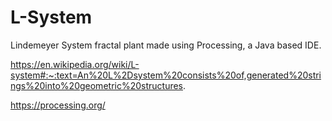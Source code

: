 # L-System

Lindemeyer System fractal plant made using Processing, a Java based IDE. 

https://en.wikipedia.org/wiki/L-system#:~:text=An%20L%2Dsystem%20consists%20of,generated%20strings%20into%20geometric%20structures.

https://processing.org/
